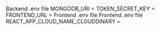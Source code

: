 Backend .env file
MONGODB_URI = 
TOKEN_SECRET_KEY = 
FRONTEND_URL =
Frontend .env file
Frontend .env file
REACT_APP_CLOUD_NAME_CLOUDDINARY = 
